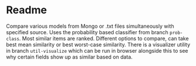 # Readme

Compare various models from Mongo or .txt files simultaneously with specified source. Uses the probability based classifier
from branch `prob-class`. Most similar items are ranked. Different options to compare, can take best mean similarity or
best worst-case similarity. There is a visualizer utility in branch `util-visualize` which can be run in browser alongside
this to see why certain fields show up as similar based on data.
